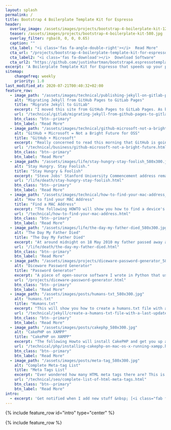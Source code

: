 ```yaml
---
layout: splash
permalink: /
title: Bootstrap 4 Boilerplate Template Kit for Espresso
header:
  overlay_image: /assets/images/projects/bootstrap-4-boilerplate-kit-1200.jpg
  teaser: /assets/images/projects/bootstrap-4-boilerplate-kit-580.jpg
  overlay_filter: rgba(0, 0, 0, 0.65)
  caption: ""
  cta_label: "<i class='fas fa-angle-double-right'></i>  Read More"
  cta_url: "/projects/bootstrap-4-boilerplate-template-kit-for-espresso.html"
  cta_label2: "<i class='fas fa-download'></i>  Download Software"
  cta_url2: "https://github.com/justinhartman/bootstrap4.espressotemplate/"
excerpt: 'A Boilerplate Template Kit for Espresso that speeds up your project development by providing templates, code, CSS, fonts and scripts using the Bootstrap 4.1.3 framework.'
sitemap:
    changefreq: weekly
    priority: 1.0
last_modified_at: 2020-07-21T00:40:32+02:00
feature_row:
  - image_path: "/assets/images/technical/publishing-jekyll-on-gitlab-pages_580x300.jpg"
    alt: "Migrating Jekyll from GitHub Pages to GitLab Pages"
    title: "Migrate Jekyll to GitLab"
    excerpt: "I moved this site from GitHub Pages to GitLab Pages. As both provide support for Jekyll one would imagine the migration would be simple. It isn't."
    url: "/technical/gitlab/migrating-jekyll-from-github-pages-to-gitlab-pages.html"
    btn_class: "btn--primary"
    btn_label: "Read More"
  - image_path: "/assets/images/technical/github-microsoft-not-a-bright-future_580x300.jpg"
    alt: "GitHub + Microsoft = Not a Bright Future for OSS"
    title: "GitHub + Microsoft"
    excerpt: "Really concerned to read this morning that GitHub is going to be acquired by Microsoft for $7.5 billion. Yes, that is billions!"
    url: "/technical/business/github-microsoft-not-a-bright-future.html"
    btn_class: "btn--primary"
    btn_label: "Read More"
  - image_path: "/assets/images/life/stay-hungry-stay-foolish_580x300.jpg"
    alt: "Stay Hungry. Stay Foolish."
    title: "Stay Hungry & Foolish"
    excerpt: "Steve Jobs' Stanford University Commencement address remains one of the most inspirational addresses to date."
    url: "/life/death/stay-hungry-stay-foolish.html"
    btn_class: "btn--primary"
    btn_label: "Read More"
  - image_path: "/assets/images/technical/how-to-find-your-mac-address_580x300.jpg"
    alt: "How to find your MAC Address"
    title: "Find a MAC Address"
    excerpt: "The following HOWTO will show you how to find a device's MAC Address on either Android, iPhone, iPad, Windows or macOS."
    url: "/technical/how-to-find-your-mac-address.html"
    btn_class: "btn--primary"
    btn_label: "Read More"
  - image_path: "/assets/images/life/the-day-my-father-died_580x300.jpg"
    alt: "The Day My Father Died"
    title: "The Day My Father Died"
    excerpt: "At around midnight on 18 May 2010 my father passed away after a long battle with Cancer."
    url: "/life/death/the-day-my-father-died.html"
    btn_class: "btn--primary"
    btn_label: "Read More"
  - image_path: "/assets/images/projects/diceware-password-generator_580x300.jpg"
    alt: "Diceware Password Generator"
    title: "Password Generator"
    excerpt: "A piece of open-source software I wrote in Python that uses a world list and dice to output an easy to remember, yet highly secure password based on a sequence of words."
    url: "/projects/diceware-password-generator.html"
    btn_class: "btn--primary"
    btn_label: "Read More"
  - image_path: "/assets/images/posts/humans-txt_580x300.jpg"
    alt: "humans.txt"
    title: "Humans.txt"
    excerpt: "This will show you how to create a humans.txt file with a Last Updated timestamp in Jekyll."
    url: "/technical/jekyll/create-a-humans-txt-file-with-a-last-updated-timestamp-in-jekyll.html"
    btn_class: "btn--primary"
    btn_label: "Read More"
  - image_path: "/assets/images/posts/cakephp_580x300.jpg"
    alt: "CakePHP on XAMPP"
    title: "CakePHP on XAMPP"
    excerpt: "The following Howto will install CakePHP and get you up and running using XAMPP on Mac OS X 10.7.5+."
    url: "/technical/php/installing-cakephp-on-mac-os-x-running-xampp.html"
    btn_class: "btn--primary"
    btn_label: "Read More"
  - image_path: "/assets/images/posts/meta-tag_580x300.jpg"
    alt: "Complete Meta-tag List"
    title: "Meta Tags List"
    excerpt: "Ever wondered how many HTML meta tags there are? This is the most concise list of meta tags, ready and at your disposal."
    url: "/technical/seo/complete-list-of-html-meta-tags.html"
    btn_class: "btn--primary"
    btn_label: "Read More"
intro:
  - excerpt: 'Get notified when I add new stuff &nbsp; [<i class="fab fa-twitter"></i> @justinhartman](https://twitter.com/justinhartman){: .btn .btn--twitter} [<i class="fab fa-facebook"></i> justinhartman.blog](https://www.facebook.com/justinhartman.blog){: .btn .btn--facebook}'
---
```


{% include feature_row id="intro" type="center" %}

{% include feature_row %}
